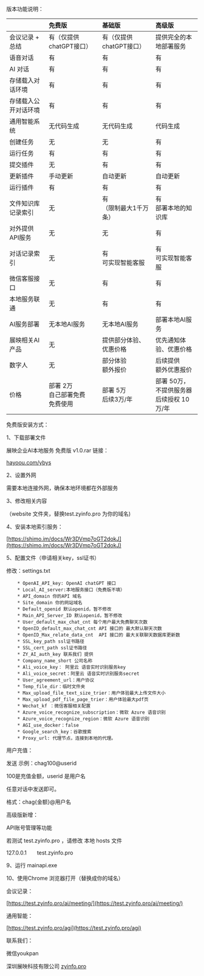 版本功能说明：

|    |免费版|基础版|高级版|
|:----|:----|:----|:----|
|会议记录 + 总结|有（仅提供chatGPT接口）|有（仅提供chatGPT接口）|提供完全的本地部署服务|
|语音对话|有|有|有|
|AI 对话|有|有|有|
|存储载入对话环境|有|有|有|
|存储载入公开对话环境|有|有|有|
|通用智能系统|无代码生成|无代码生成|代码生成|
|创建任务|无|无|有|
|运行任务|有|有|有|
|提交插件|无|有|有|
|更新插件|手动更新|自动更新|自动更新|
|运行插件|有|有|有|
|文件知识库记录索引|无|有<br>（限制最大1千万条）|有<br>部署本地的知识库|
|对外提供API服务|无|无|有|
|对话记录索引|无|有<br>可实现智能客服|有<br>可实现智能客服|
|微信客服接口|无|有|有|
|本地服务联通|无|有|有|
|AI服务部署|无本地AI服务|无本地AI服务|部署本地AI服务|
|展映相关AI产品|无|提供部分体验、优惠价格|优先通知体验、优惠价格|
|数字人|无|部分体验<br>额外报价|后续提供<br>额外优惠报价|
|    价格|部署 2万<br>自己部署免费<br>免费使用|部署 5万<br>后续3万/年|部署 50万，不提供服务器<br>后续授权 10万/年|


免费版安装方式：

1、下载部署文件

展映企业AI本地服务 免费版 v1.0.rar 链接：

[hayoou.com/ybys](http://box.hayoou.com/1682070326703/%E5%B1%95%E6%98%A0%E4%BC%81%E4%B8%9AAI%E6%9C%AC%E5%9C%B0%E6%9C%8D%E5%8A%A1%20%E5%85%8D%E8%B4%B9%E7%89%88%20v1.0.rar)

2、设置外网

需要本地连接外网，确保本地环境都在外部服务

3、修改相关内容 

（website 文件夹，替换test.zyinfo.pro 为你的域名)

4、安装本地索引服务：

[https://shimo.im/docs/Wr3DVmp7oGT2dokJ](https://shimo.im/docs/Wr3DVmp7oGT2dokJ)

5、配置文件（申请相关key，ssl证书）

修改：settings.txt

        * OpenAI_API_key: OpenAI chatGPT 接口
        * Local_AI_server:本地服务接口（免费版不填）
        * API_domain 你的API 域名
        * Site_domain 你的网站域名
        * Default_openid 默认openid，暂不修改
        * Main_API_Server_ID 默认openid，暂不修改
        * User_default_max_chat_cnt 每个用户最大免费聊天次数
        * OpenID_default_max_chat_cnt API 接口的 最大默认聊天次数
        * OpenID_Max_relate_data_cnt  API 接口的 最大关联聊天数据库更新数
        * SSL_key_path ssl证书路径
        * SSL_cert_path ssl证书路径
        * ZY_AI_auth_key 联系我们 提供
        * Company_name_short 公司名称
        * Ali_voice_key： 阿里云 语音实时识别服务key
        * Ali_voice_secret：阿里云 语音实时识别服务secret
        * User_agreement_url：用户协议
        * Temp_file_dir：临时文件夹
        * Max_upload_file_text_size_trier：用户体验最大上传文件大小
        * Max_upload_pdf_file_page_trier：用户体验最大pdf页
        * Wechat_kf ：微信客服相关配置
        * Azure_voice_recognize_subscription：微软 Azure 语音识别
        * Azure_voice_recognize_region：微软 Azure 语音识别
        * AGI_use_docker：false
        * Google_search_key：谷歌搜索
        * Proxy_url: 代理节点，连接到本地的代理。
用户充值：

发送 示例：chag100@userid

100是充值金额，userid 是用户名

任意对话中发送即可。

格式：chag{金额}@用户名

高级版新增：

API账号管理等功能

若测试 test.zyinfo.pro ，请修改 本地 hosts 文件

127.0.0.1       test.zyinfo.pro

9、运行 mainapi.exe

10、使用Chrome 浏览器打开（替换成你的域名）

会议记录：

[https://test.zyinfo.pro/ai/meeting/](https://test.zyinfo.pro/ai/meeting/)

通用智能：

[https://test.zyinfo.pro/agi](https://test.zyinfo.pro/agi)

联系我们：

微信youkpan

深圳展映科技有限公司 [zyinfo.pro](http://zyinfo.pro)

